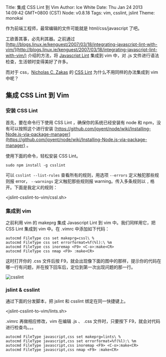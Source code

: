 Title: 集成 CSS Lint 到 Vim
Author: Ice White
Date: Thu Jan 24 2013 14:09:42 GMT+0800 (CST)
Node: v0.8.18
Tags: vim, csslint, jslint
Theme: monokai

作为前端工程师，最常编辑的文件可能就是 html/css/javascript 了吧。

工欲善其事，必先利其器。之前通过 [http://blogs.linux.ie/kenguest/2007/03/18/integrating-javascript-lint-with-vim/](http://blogs.linux.ie/kenguest/2007/03/18/integrating-javascript-lint-with-vim/) 介绍的方法，将 [Javascript Lint](http://www.javascriptlint.com/) 集成到 vim 中，对 .js 文件进行语法检查，生活顿时变得美好了许多。

而对于 css，[Nicholas C. Zakas](http://www.nczonline.net/blog/) 的 [CSS Lint](http://csslint.net/index.html) 为什么不用同样的办法集成到 vim 中呢？

## 集成 CSS Lint 到 Vim

### 安装 CSS Lint

首先，要在命令行下使用 CSS Lint ，确保你的系统已经安装有 node 和 npm，没有可以按照这个进行安装 [https://github.com/joyent/node/wiki/Installing-Node.js-via-package-manager](https://github.com/joyent/node/wiki/Installing-Node.js-via-package-manager) 。

使用下面的命令，轻松安装 CSS Lint。

    sudo npm install -g csslint

可以 `csslint --list-rules` 查看所有的规则，用选项 `--errors` 定义触犯那些规则报 error，
`--warnings` 定义触犯那些规则报 warning。传入多条规则以 `,` 格开。下面是我定义的规则：

<jslint-csslint-to-vim/cssl.sh>

### 集成到 vim

之前利用 vim 的 makeprg 集成 Javascript Lint 到 vim 中。我们同样用它，把 CSS Lint 集成到 vim 中。在 .vimrc 中添加如下代码：

    autocmd FileType css set makeprg=cssl\ %
    autocmd FileType css set errorformat=%f(%l):\ %m
    autocmd FileType css inoremap <F9> <C-o>:make<CR>
    autocmd FileType css nmap <F9> :make<CR>

这时打开你的 .css 文件后按 F9，就会出现像下面的图中的那样，提示你的代码在哪一行有问题，并在按下回车后，定位到第一次出现问题的那一行。

![csslint](s3://ice.cube:csslint.png "csslint")

### jslint & csslint

通过下面的分发脚本，把 jslint 和 csslint 绑定在同一快捷键上。

<jslint-csslint-to-vim/lints.sh>

.vimrc 再做相应修改，vim 在编辑 .js 、 .css 文件时，只要按下 F9，就会对代码进行检查鸟。。。

    autocmd FileType javascript,css set makeprg=lints\ %
    autocmd FileType javascript,css set errorformat=%f(%l):\ %m
    autocmd FileType javascript,css inoremap <F9> <C-o>:make<CR>
    autocmd FileType javascript,css nmap <F9> :make<CR>
